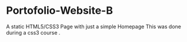 # Portofolio-Website-B

  A static HTML5/CSS3 Page with just a simple Homepage 
  This was done during a css3 course .
